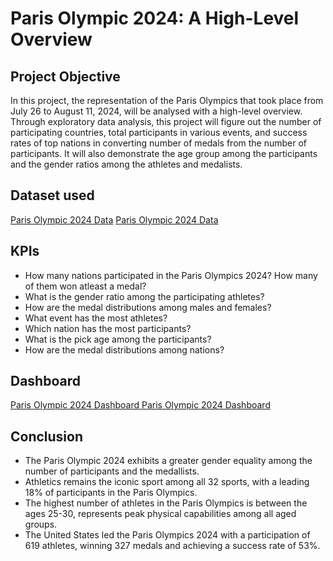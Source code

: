 # Paris Olympic 2024: A High-Level Overview

## Project Objective
In this project, the representation of the Paris Olympics that took place from July 26 to August 11, 2024, will be analysed with a high-level overview. Through exploratory data analysis, this project will figure out the number of participating countries, total participants in various events, and success rates of top nations in converting number of medals from the number of participants. It will also demonstrate the age group among the participants and the gender ratios among the athletes and medalists.

## Dataset used
<a href="" >Paris Olympic 2024 Data</a>
<a href="" >Paris Olympic 2024 Data</a>

## KPIs
- How many nations participated in the Paris Olympics 2024? How many of them won atleast a medal?
- What is the gender ratio among the participating athletes?
- How are the medal distributions among males and females?
- What event has the most athletes?
- Which nation has the most participants?
- What is the pick age among the participants?
- How are the medal distributions among nations?

## Dashboard
<a href="" > Paris Olympic 2024 Dashboard </a>
<a href="" > Paris Olympic 2024 Dashboard </a>

## Conclusion
- The Paris Olympic 2024 exhibits a greater gender equality among the number of participants and the medallists.
- Athletics remains the iconic sport among all 32 sports, with a leading 18% of participants in the Paris Olympics.
- The highest number of athletes in the Paris Olympics is between the ages 25-30, represents peak physical capabilities among all aged groups.
- The United States led the Paris Olympics 2024 with a participation of 619 athletes, winning 327 medals and achieving a success rate of 53%.


